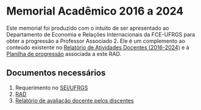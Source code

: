 # Memorial Acadêmico 2016 a 2024
Este memorial foi produzido com o intuito de ser apresentado ao Departamento de Economia e Relações Internacionais da FCE-UFRGS para obter a progressão a Professor Associado 2.  Ele é um complemento ao conteúdo existente no [Relatório de Atividades Docentes (2016-2024)]() e à [Planilha de progressão]() associada a este RAD. 

## Documentos necessários

1. Requerimento no [SEI/UFRGS](http://sei.ufrgs.br)
2. [RAD](https://github.com/ecompfin-ufrgs/progressao_promocao_ufrgs/blob/main/Associado1-2/rad-2016-2024.pdf)
3. [Relatório de avaliação docente pelos discentes](https://github.com/ecompfin-ufrgs/progressao_promocao_ufrgs/blob/main/Associado1-2/relatorio_avaliacao_discente-2016-2024.pdf)

